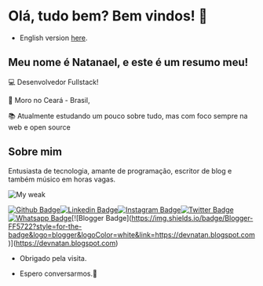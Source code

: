 # Olá, tudo bem? Bem vindos! 👋

- English version [here](./README-EN.md).


## Meu nome é Natanael, e este é um resumo meu!

 

:computer: Desenvolvedor Fullstack!

:house_with_garden: Moro no Ceará - Brasil,

:books: Atualmente estudando um pouco sobre tudo, mas com foco sempre na web e open source

 

## Sobre mim

Entusiasta de tecnologia, amante de programação, escritor de blog e também músico em horas vagas.

![My weak](https://github-readme-streak-stats.herokuapp.com/?user=natanfeitosa)

[![Github Badge](https://img.shields.io/badge/-Github-000?style=for-the-badge&logo=Github&logoColor=white&link=https://github.com/natanfeitosa/)](https://github.com/natanfeitosa/)[![Linkedin Badge](https://img.shields.io/badge/-LinkedIn-blue?style=for-the-badge&logo=Linkedin&logoColor=white&link=https://www.linkedin.com/in/natan-feitosa/)](https://www.linkedin.com/in/natan-feitosa/)[![Instagram Badge](https://img.shields.io/badge/Instagram-E4405F?style=for-the-badge&logo=instagram&logoColor=white)](https://instagram.com/santos_natanoficial)[![Twitter Badge](https://img.shields.io/badge/Twitter-1DA1F2?style=for-the-badge&logo=twitter&logoColor=white
)](https://twitter.com/dev_natan)[![Whatsapp Badge](https://img.shields.io/badge/WhatsApp-25D366?style=for-the-badge&logo=whatsapp&logoColor=white)](https://api.whatsapp.com/send?phone=5588994419061&text=Ol%C3%A1%20Natanael,%20tudo%20bem?%20Te%20encontrei%20no%20Github...)[![Blogger Badge](https://img.shields.io/badge/Blogger-FF5722?style=for-the-badge&logo=blogger&logoColor=white&link=https://devnatan.blogspot.com)](https://devnatan.blogspot.com)


- Obrigado pela visita.

- Espero conversarmos.👋
